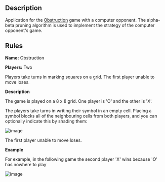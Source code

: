 ## Description 

 Application for the [Obstruction](http://www.papg.com/show?2XMX) game with a computer opponent. The alpha-beta pruning algorithm is used to implement the strategy of the computer opponent's game.
 
## Rules

**Name:** Obstruction

**Players:** Two

Players take turns in marking squares on a grid. The first player unable to move loses.

**Description**

The game is played on a 8 х 8 grid. One player is 'O' and the other is 'X'.

The players take turns in writing their symbol in an empty cell. Placing a symbol blocks all of the neighbouring cells from both players, and you can optionally indicate this by shading them:

![image](http://www.papg.com/images/Obstruction1.gif)

The first player unable to move loses.

**Example**

For example, in the following game the second player 'X' wins because 'O' has nowhere to play

![image](http://www.papg.com/images/Obstruction.gif)